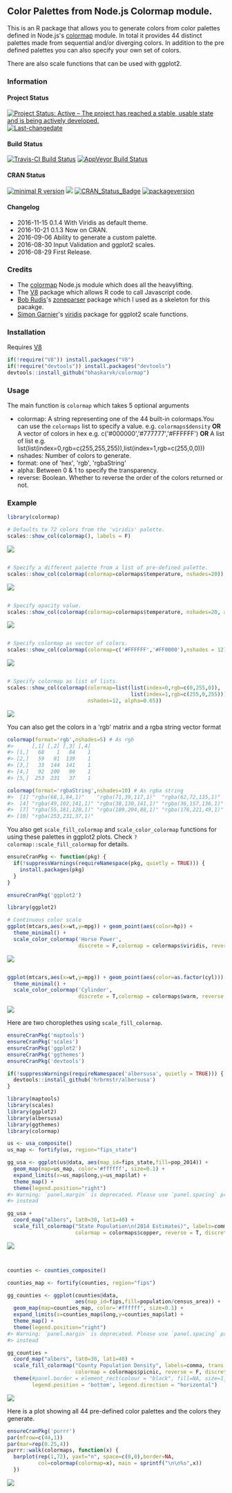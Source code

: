 
<!-- README.md is generated from README.Rmd. Please edit that file -->
Color Palettes from Node.js Colormap module.
--------------------------------------------

This is an R package that allows you to generate colors from color palettes defined in Node.js's [colormap](https://github.com/bpostlethwaite/colormap) module. In total it provides 44 distinct palettes made from sequential and/or diverging colors. In addition to the pre defined palettes you can also specify your own set of colors.

There are also scale functions that can be used with ggplot2.

### Information

#### Project Status

[![Project Status: Active – The project has reached a stable, usable state and is being actively developed.](http://www.repostatus.org/badges/latest/active.svg)](http://www.repostatus.org/#active) [![Last-changedate](https://img.shields.io/badge/last%20change-2016--11--15-yellowgreen.svg)](/commits/master)

#### Build Status

[![Travis-CI Build Status](https://travis-ci.org/bhaskarvk/colormap.svg?branch=master)](https://travis-ci.org/bhaskarvk/colormap) [![AppVeyor Build Status](https://ci.appveyor.com/api/projects/status/github/bhaskarvk/colormap?branch=master&svg=true)](https://ci.appveyor.com/project/bhaskarvk/colormap)

#### CRAN Status

[![minimal R version](https://img.shields.io/badge/R%3E%3D-3.1.0-6666ff.svg)](https://cran.r-project.org/) [![](http://cranlogs.r-pkg.org/badges/grand-total/colormap)](http://cran.rstudio.com/web/packages/colormap/index.html) [![CRAN\_Status\_Badge](http://www.r-pkg.org/badges/version/colormap)](https://cran.r-project.org/package=colormap) [![packageversion](https://img.shields.io/badge/Package%20version-0.1.4-orange.svg?style=flat-square)](commits/master)

#### Changelog

-   2016-11-15 0.1.4 With Viridis as default theme.
-   2016-10-21 0.1.3 Now on CRAN.
-   2016-09-06 Ability to generate a custom palette.
-   2016-08-30 Input Validation and ggplot2 scales.
-   2016-08-29 First Release.

### Credits

-   The [colormap](https://github.com/bpostlethwaite/colormap) Node.js module which does all the heavylifting.
-   The [V8](https://github.com/jeroenooms/V8) package which allows R code to call Javascript code.
-   [Bob Rudis](https://twitter.com/hrbrmstr)'s [zoneparser](https://github.com/hrbrmstr/zoneparser) package which I used as a skeleton for this pacakge.
-   [Simon Garnier](https://twitter.com/sjmgarnier)'s [viridis](https://github.com/sjmgarnier/viridis) package for ggplot2 scale functions.

### Installation

Requires [V8](https://cran.r-project.org/web/packages/V8/index.html)

``` r
if(!require("V8")) install.packages("V8")
if(!require("devtools")) install.packages("devtools")
devtools::install_github("bhaskarvk/colormap")
```

### Usage

The main function is `colormap` which takes 5 optional arguments

-   colormap: A string representing one of the 44 built-in colormaps.You can use the `colormaps` list to specify a value. e.g. `colormaps$density` **OR** A vector of colors in hex e.g. c('\#000000','\#777777','\#FFFFFF') **OR** A list of list e.g. list(list(index=0,rgb=c(255,255,255)),list(index=1,rgb=c(255,0,0)))
-   nshades: Number of colors to generate.
-   format: one of 'hex', 'rgb', 'rgbaString'
-   alpha: Between 0 & 1 to specify the transparency.
-   reverse: Boolean. Whether to reverse the order of the colors returned or not.

### Example

``` r
library(colormap)

# Defaults to 72 colors from the 'viridis' palette.
scales::show_col(colormap(), labels = F)
```

![](README-eg1-1.png)

``` r

# Specify a different palette from a list of pre-defined palette.
scales::show_col(colormap(colormap=colormaps$temperature, nshades=20))
```

![](README-eg1-2.png)

``` r

# Specify opacity value.
scales::show_col(colormap(colormap=colormaps$temperature, nshades=20, alpha=0.7))
```

![](README-eg1-3.png)

``` r

# Specify colormap as vector of colors.
scales::show_col(colormap(colormap=c('#FFFFFF','#FF0000'),nshades = 12))
```

![](README-eg1-4.png)

``` r

# Specify colormap as list of lists.
scales::show_col(colormap(colormap=list(list(index=0,rgb=c(0,255,0)),
                                        list(index=1,rgb=c(255,0,255))),
                          nshades=12, alpha=0.65))
```

![](README-eg1-5.png)

You can also get the colors in a 'rgb' matrix and a rgba string vector format

``` r
colormap(format='rgb',nshades=5) # As rgb
#>      [,1] [,2] [,3] [,4]
#> [1,]   68    1   84    1
#> [2,]   59   81  139    1
#> [3,]   33  144  141    1
#> [4,]   92  200   99    1
#> [5,]  253  231   37    1

colormap(format='rgbaString',nshades=10) # As rgba string
#>  [1] "rgba(68,1,84,1)"    "rgba(71,39,117,1)"  "rgba(62,72,135,1)" 
#>  [4] "rgba(49,102,141,1)" "rgba(38,130,141,1)" "rgba(36,157,136,1)"
#>  [7] "rgba(55,181,120,1)" "rgba(109,204,88,1)" "rgba(176,221,49,1)"
#> [10] "rgba(253,231,37,1)"
```

You also get `scale_fill_colormap` and `scale_color_colormap` functions for using these palettes in ggplot2 plots. Check `?colormap::scale_fill_colormap` for details.

``` r
ensureCranPkg <- function(pkg) {
  if(!suppressWarnings(requireNamespace(pkg, quietly = TRUE))) {
    install.packages(pkg)
  }
}

ensureCranPkg('ggplot2')

library(ggplot2)

# Continuous color scale
ggplot(mtcars,aes(x=wt,y=mpg)) + geom_point(aes(color=hp)) +
  theme_minimal() +
  scale_color_colormap('Horse Power',
                       discrete = F,colormap = colormaps$viridis, reverse = T)
```

![](README-ggplot2-1.png)

``` r

ggplot(mtcars,aes(x=wt,y=mpg)) + geom_point(aes(color=as.factor(cyl))) +
  theme_minimal() +
  scale_color_colormap('Cylinder',
                       discrete = T,colormap = colormaps$warm, reverse = T)
```

![](README-ggplot2-2.png)

Here are two choroplethes using `scale_fill_colormap`.

``` r
ensureCranPkg('maptools')
ensureCranPkg('scales')
ensureCranPkg('ggplot2')
ensureCranPkg('ggthemes')
ensureCranPkg('devtools')

if(!suppressWarnings(requireNamespace('albersusa', quietly = TRUE))) {
  devtools::install_github('hrbrmstr/albersusa')
}

library(maptools)
library(scales)
library(ggplot2)
library(albersusa)
library(ggthemes)
library(colormap)

us <- usa_composite()
us_map <- fortify(us, region="fips_state")

gg_usa <- ggplot(us@data, aes(map_id=fips_state,fill=pop_2014)) +
  geom_map(map=us_map, color='#ffffff', size=0.1) + 
  expand_limits(x=us_map$long,y=us_map$lat) +
  theme_map() +  
  theme(legend.position="right") 
#> Warning: `panel.margin` is deprecated. Please use `panel.spacing` property
#> instead

gg_usa +
  coord_map("albers", lat0=30, lat1=40) +
  scale_fill_colormap("State Population\n(2014 Estimates)", labels=comma,
                      colormap = colormaps$copper, reverse = T, discrete = F)
```

![](README-maps-1.png)

``` r


counties <- counties_composite()

counties_map <- fortify(counties, region="fips")

gg_counties <- ggplot(counties@data, 
                      aes(map_id=fips,fill=population/census_area)) +
  geom_map(map=counties_map, color='#ffffff', size=0.1) + 
  expand_limits(x=counties_map$long,y=counties_map$lat) +
  theme_map() +  
  theme(legend.position="right") 
#> Warning: `panel.margin` is deprecated. Please use `panel.spacing` property
#> instead

gg_counties +
  coord_map("albers", lat0=30, lat1=40) +
  scale_fill_colormap("County Population Density", labels=comma, trans = 'log10',
                      colormap = colormaps$picnic, reverse = F, discrete = F) +
  theme(#panel.border = element_rect(colour = "black", fill=NA, size=1),
        legend.position = 'bottom', legend.direction = "horizontal")
```

![](README-maps-2.png)

Here is a plot showing all 44 pre-defined color palettes and the colors they generate.

``` r
ensureCranPkg('purrr')
par(mfrow=c(44,1))
par(mar=rep(0.25,4))
purrr::walk(colormaps, function(x) { 
  barplot(rep(1,72), yaxt="n", space=c(0,0),border=NA,
          col=colormap(colormap=x), main = sprintf("\n\n%s",x))
  })
```

![](README-plot-1.png)
